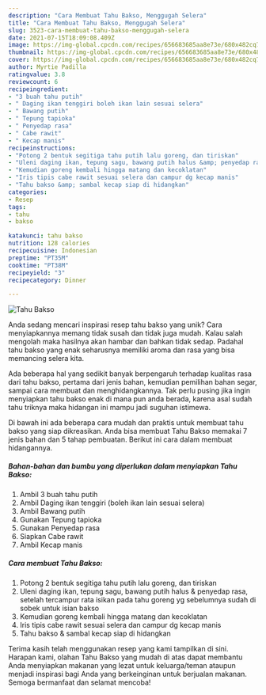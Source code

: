 ```yaml
---
description: "Cara Membuat Tahu Bakso, Menggugah Selera"
title: "Cara Membuat Tahu Bakso, Menggugah Selera"
slug: 3523-cara-membuat-tahu-bakso-menggugah-selera
date: 2021-07-15T18:09:08.409Z
image: https://img-global.cpcdn.com/recipes/656683685aa8e73e/680x482cq70/tahu-bakso-foto-resep-utama.jpg
thumbnail: https://img-global.cpcdn.com/recipes/656683685aa8e73e/680x482cq70/tahu-bakso-foto-resep-utama.jpg
cover: https://img-global.cpcdn.com/recipes/656683685aa8e73e/680x482cq70/tahu-bakso-foto-resep-utama.jpg
author: Myrtie Padilla
ratingvalue: 3.8
reviewcount: 6
recipeingredient:
- "3 buah tahu putih"
- " Daging ikan tenggiri boleh ikan lain sesuai selera"
- " Bawang putih"
- " Tepung tapioka"
- " Penyedap rasa"
- " Cabe rawit"
- " Kecap manis"
recipeinstructions:
- "Potong 2 bentuk segitiga tahu putih lalu goreng, dan tiriskan"
- "Uleni daging ikan, tepung sagu, bawang putih halus &amp; penyedap rasa, setelah tercampur rata isikan pada tahu goreng yg sebelumnya sudah di sobek untuk isian bakso"
- "Kemudian goreng kembali hingga matang dan kecoklatan"
- "Iris tipis cabe rawit sesuai selera dan campur dg kecap manis"
- "Tahu bakso &amp; sambal kecap siap di hidangkan"
categories:
- Resep
tags:
- tahu
- bakso

katakunci: tahu bakso 
nutrition: 128 calories
recipecuisine: Indonesian
preptime: "PT35M"
cooktime: "PT38M"
recipeyield: "3"
recipecategory: Dinner

---
```



![Tahu Bakso](https://img-global.cpcdn.com/recipes/656683685aa8e73e/680x482cq70/tahu-bakso-foto-resep-utama.jpg)

Anda sedang mencari inspirasi resep tahu bakso yang unik? Cara menyiapkannya memang tidak susah dan tidak juga mudah. Kalau salah mengolah maka hasilnya akan hambar dan bahkan tidak sedap. Padahal tahu bakso yang enak seharusnya memiliki aroma dan rasa yang bisa memancing selera kita.

Ada beberapa hal yang sedikit banyak berpengaruh terhadap kualitas rasa dari tahu bakso, pertama dari jenis bahan, kemudian pemilihan bahan segar, sampai cara membuat dan menghidangkannya. Tak perlu pusing jika ingin menyiapkan tahu bakso enak di mana pun anda berada, karena asal sudah tahu triknya maka hidangan ini mampu jadi suguhan istimewa.




Di bawah ini ada beberapa cara mudah dan praktis untuk membuat tahu bakso yang siap dikreasikan. Anda bisa membuat Tahu Bakso memakai 7 jenis bahan dan 5 tahap pembuatan. Berikut ini cara dalam membuat hidangannya.

<!--inarticleads1-->

##### Bahan-bahan dan bumbu yang diperlukan dalam menyiapkan Tahu Bakso:

1. Ambil 3 buah tahu putih
1. Ambil  Daging ikan tenggiri (boleh ikan lain sesuai selera)
1. Ambil  Bawang putih
1. Gunakan  Tepung tapioka
1. Gunakan  Penyedap rasa
1. Siapkan  Cabe rawit
1. Ambil  Kecap manis




<!--inarticleads2-->

##### Cara membuat Tahu Bakso:

1. Potong 2 bentuk segitiga tahu putih lalu goreng, dan tiriskan
1. Uleni daging ikan, tepung sagu, bawang putih halus &amp; penyedap rasa, setelah tercampur rata isikan pada tahu goreng yg sebelumnya sudah di sobek untuk isian bakso
1. Kemudian goreng kembali hingga matang dan kecoklatan
1. Iris tipis cabe rawit sesuai selera dan campur dg kecap manis
1. Tahu bakso &amp; sambal kecap siap di hidangkan




Terima kasih telah menggunakan resep yang kami tampilkan di sini. Harapan kami, olahan Tahu Bakso yang mudah di atas dapat membantu Anda menyiapkan makanan yang lezat untuk keluarga/teman ataupun menjadi inspirasi bagi Anda yang berkeinginan untuk berjualan makanan. Semoga bermanfaat dan selamat mencoba!
